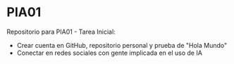 # PIA01
Repositorio para PIA01 - Tarea Inicial:

- Crear cuenta en GitHub, repositorio personal y prueba de "Hola Mundo"
- Conectar en redes sociales con gente implicada en el uso de IA

